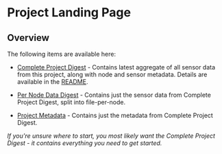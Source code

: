 # Project Landing Page

## Overview

The following items are available here:

* [Complete Project Digest](digest-aot-chicago.tar.gz) - Contains latest aggregate of all sensor data from this project, along with node and sensor metadata. Details are available in the [README](https://github.com/waggle-sensor/beehive-server/blob/master/publishing-tools/docs/digest-readme.md).

* [Per Node Data Digest](nodedata.tar.gz) - Contains just the sensor data from Complete Project Digest, split into file-per-node.

* [Project Metadata](metadata.tar.gz) - Contains just the metadata from Complete Project Digest.

*If you're unsure where to start, you most likely want the Complete Project Digest - it contains everything you need to get started.*

